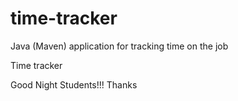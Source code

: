 # time-tracker
Java (Maven) application for tracking time on the job

Time tracker

Good Night Students!!! 
Thanks
